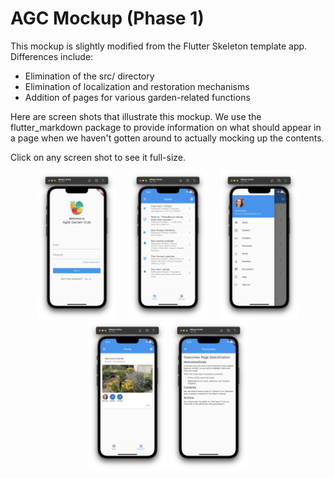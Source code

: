 # AGC Mockup (Phase 1)

This mockup is slightly modified from the Flutter Skeleton template app. Differences include:

* Elimination of the src/ directory
* Elimination of localization and restoration mechanisms
* Addition of pages for various garden-related functions

Here are screen shots that illustrate this mockup. We use the flutter_markdown package to provide information on what should appear in a page when we haven't gotten around to actually mocking up the contents.

Click on any screen shot to see it full-size.

<p style="text-align: center">
  <img src="./README-screenshots/screen-1.png" width="25%">
&nbsp; &nbsp; 
  <img src="./README-screenshots/screen-2.png" width="25%">
&nbsp; &nbsp; 
  <img src="./README-screenshots/screen-3.png" width="25%">

  <img src="./README-screenshots/screen-4.png" width="25%">
  <img src="./README-screenshots/screen-5.png" width="25%">
</p>
